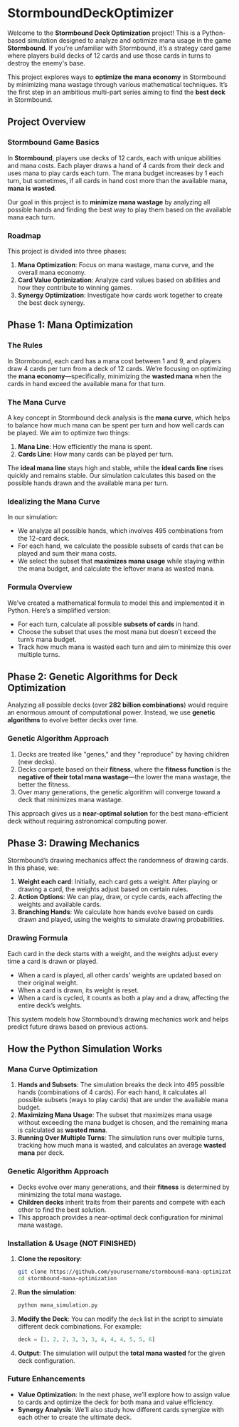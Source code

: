 # StormboundDeckOptimizer

Welcome to the **Stormbound Deck Optimization** project! This is a Python-based simulation designed to analyze and optimize mana usage in the game **Stormbound**. If you’re unfamiliar with Stormbound, it’s a strategy card game where players build decks of 12 cards and use those cards in turns to destroy the enemy's base.

This project explores ways to **optimize the mana economy** in Stormbound by minimizing mana wastage through various mathematical techniques. It’s the first step in an ambitious multi-part series aiming to find the **best deck** in Stormbound.

## Project Overview

### Stormbound Game Basics
In **Stormbound**, players use decks of 12 cards, each with unique abilities and mana costs. Each player draws a hand of 4 cards from their deck and uses mana to play cards each turn. The mana budget increases by 1 each turn, but sometimes, if all cards in hand cost more than the available mana, **mana is wasted**.

Our goal in this project is to **minimize mana wastage** by analyzing all possible hands and finding the best way to play them based on the available mana each turn.

### Roadmap
This project is divided into three phases:
1. **Mana Optimization**: Focus on mana wastage, mana curve, and the overall mana economy.
2. **Card Value Optimization**: Analyze card values based on abilities and how they contribute to winning games.
3. **Synergy Optimization**: Investigate how cards work together to create the best deck synergy.

## Phase 1: Mana Optimization

### The Rules
In Stormbound, each card has a mana cost between 1 and 9, and players draw 4 cards per turn from a deck of 12 cards. We’re focusing on optimizing the **mana economy**—specifically, minimizing the **wasted mana** when the cards in hand exceed the available mana for that turn.

### The Mana Curve
A key concept in Stormbound deck analysis is the **mana curve**, which helps to balance how much mana can be spent per turn and how well cards can be played. We aim to optimize two things:
1. **Mana Line**: How efficiently the mana is spent.
2. **Cards Line**: How many cards can be played per turn.

The **ideal mana line** stays high and stable, while the **ideal cards line** rises quickly and remains stable. Our simulation calculates this based on the possible hands drawn and the available mana per turn.

### Idealizing the Mana Curve
In our simulation:
- We analyze all possible hands, which involves 495 combinations from the 12-card deck.
- For each hand, we calculate the possible subsets of cards that can be played and sum their mana costs.
- We select the subset that **maximizes mana usage** while staying within the mana budget, and calculate the leftover mana as wasted mana.

### Formula Overview
We’ve created a mathematical formula to model this and implemented it in Python. Here’s a simplified version:
- For each turn, calculate all possible **subsets of cards** in hand.
- Choose the subset that uses the most mana but doesn’t exceed the turn’s mana budget.
- Track how much mana is wasted each turn and aim to minimize this over multiple turns.

## Phase 2: Genetic Algorithms for Deck Optimization
Analyzing all possible decks (over **282 billion combinations**) would require an enormous amount of computational power. Instead, we use **genetic algorithms** to evolve better decks over time.

### Genetic Algorithm Approach
1. Decks are treated like "genes," and they "reproduce" by having children (new decks).
2. Decks compete based on their **fitness**, where the **fitness function** is the **negative of their total mana wastage**—the lower the mana wastage, the better the fitness.
3. Over many generations, the genetic algorithm will converge toward a deck that minimizes mana wastage.

This approach gives us a **near-optimal solution** for the best mana-efficient deck without requiring astronomical computing power.

## Phase 3: Drawing Mechanics
Stormbound’s drawing mechanics affect the randomness of drawing cards. In this phase, we:
1. **Weight each card**: Initially, each card gets a weight. After playing or drawing a card, the weights adjust based on certain rules.
2. **Action Options**: We can play, draw, or cycle cards, each affecting the weights and available cards.
3. **Branching Hands**: We calculate how hands evolve based on cards drawn and played, using the weights to simulate drawing probabilities.

### Drawing Formula
Each card in the deck starts with a weight, and the weights adjust every time a card is drawn or played.

- When a card is played, all other cards' weights are updated based on their original weight.
- When a card is drawn, its weight is reset.
- When a card is cycled, it counts as both a play and a draw, affecting the entire deck’s weights.

This system models how Stormbound’s drawing mechanics work and helps predict future draws based on previous actions.

## How the Python Simulation Works

### Mana Curve Optimization
1. **Hands and Subsets**: The simulation breaks the deck into 495 possible hands (combinations of 4 cards). For each hand, it calculates all possible subsets (ways to play cards) that are under the available mana budget.
2. **Maximizing Mana Usage**: The subset that maximizes mana usage without exceeding the mana budget is chosen, and the remaining mana is calculated as **wasted mana**.
3. **Running Over Multiple Turns**: The simulation runs over multiple turns, tracking how much mana is wasted, and calculates an average **wasted mana** per deck.

### Genetic Algorithm Approach
- Decks evolve over many generations, and their **fitness** is determined by minimizing the total mana wastage.
- **Children decks** inherit traits from their parents and compete with each other to find the best solution.
- This approach provides a near-optimal deck configuration for minimal mana wastage.

### Installation & Usage (NOT FINISHED)

1. **Clone the repository**:
    ```bash
    git clone https://github.com/yourusername/stormbound-mana-optimization.git
    cd stormbound-mana-optimization
    ```

2. **Run the simulation**:
    ```bash
    python mana_simulation.py
    ```

3. **Modify the Deck**:
    You can modify the `deck` list in the script to simulate different deck combinations. For example:
    ```python
    deck = [1, 2, 2, 3, 3, 3, 4, 4, 4, 5, 5, 6]
    ```

4. **Output**:
    The simulation will output the **total mana wasted** for the given deck configuration.

### Future Enhancements
- **Value Optimization**: In the next phase, we’ll explore how to assign value to cards and optimize the deck for both mana and value efficiency.
- **Synergy Analysis**: We’ll also study how different cards synergize with each other to create the ultimate deck.
